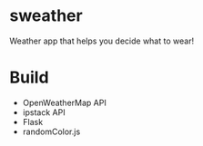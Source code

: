 # sweather
Weather app that helps you decide what to wear!

# Build
- OpenWeatherMap API
- ipstack API
- Flask
- randomColor.js
